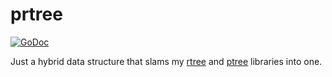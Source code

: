 # prtree

[![GoDoc](https://godoc.org/github.com/tidwall/prtree?status.svg)](https://godoc.org/github.com/tidwall/prtree)

Just a hybrid data structure that slams my 
[rtree](https://github.com/tidwall/rtree) and 
[ptree](https://github.com/tidwall/ptree) libraries into one.
